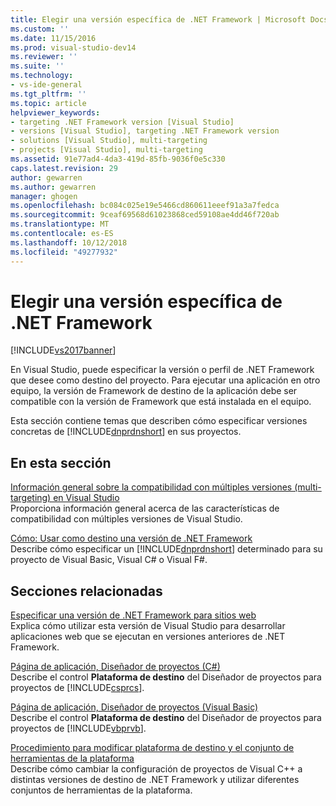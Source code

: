 ```yaml
---
title: Elegir una versión específica de .NET Framework | Microsoft Docs
ms.custom: ''
ms.date: 11/15/2016
ms.prod: visual-studio-dev14
ms.reviewer: ''
ms.suite: ''
ms.technology:
- vs-ide-general
ms.tgt_pltfrm: ''
ms.topic: article
helpviewer_keywords:
- targeting .NET Framework version [Visual Studio]
- versions [Visual Studio], targeting .NET Framework version
- solutions [Visual Studio], multi-targeting
- projects [Visual Studio], multi-targeting
ms.assetid: 91e77ad4-4da3-419d-85fb-9036f0e5c330
caps.latest.revision: 29
author: gewarren
ms.author: gewarren
manager: ghogen
ms.openlocfilehash: bc084c025e19e5466cd860611eeef91a3a7fedca
ms.sourcegitcommit: 9ceaf69568d61023868ced59108ae4dd46f720ab
ms.translationtype: MT
ms.contentlocale: es-ES
ms.lasthandoff: 10/12/2018
ms.locfileid: "49277932"
---
```

# <a name="targeting-a-specific-net-framework-version"></a>Elegir una versión específica de .NET Framework
[!INCLUDE[vs2017banner](../includes/vs2017banner.md)]

En Visual Studio, puede especificar la versión o perfil de .NET Framework que desee como destino del proyecto. Para ejecutar una aplicación en otro equipo, la versión de Framework de destino de la aplicación debe ser compatible con la versión de Framework que está instalada en el equipo.  
  
 Esta sección contiene temas que describen cómo especificar versiones concretas de [!INCLUDE[dnprdnshort](../includes/dnprdnshort-md.md)] en sus proyectos.  
  
## <a name="in-this-section"></a>En esta sección  
 [Información general sobre la compatibilidad con múltiples versiones (multi-targeting) en Visual Studio](../ide/visual-studio-multi-targeting-overview.md)  
 Proporciona información general acerca de las características de compatibilidad con múltiples versiones de Visual Studio.  
  
 [Cómo: Usar como destino una versión de .NET Framework](../ide/how-to-target-a-version-of-the-dotnet-framework.md)  
 Describe cómo especificar un [!INCLUDE[dnprdnshort](../includes/dnprdnshort-md.md)] determinado para su proyecto de Visual Basic, Visual C# o Visual F#.  
  
## <a name="related-sections"></a>Secciones relacionadas  
 [Especificar una versión de .NET Framework para sitios web](http://msdn.microsoft.com/library/8b8145a9-62f6-4fc4-8a83-47b0487cbe76)  
 Explica cómo utilizar esta versión de Visual Studio para desarrollar aplicaciones web que se ejecutan en versiones anteriores de .NET Framework.  
  
 [Página de aplicación, Diseñador de proyectos (C#)](../ide/reference/application-page-project-designer-csharp.md)  
 Describe el control **Plataforma de destino** del Diseñador de proyectos para proyectos de [!INCLUDE[csprcs](../includes/csprcs-md.md)].  
  
 [Página de aplicación, Diseñador de proyectos (Visual Basic)](../ide/reference/application-page-project-designer-visual-basic.md)  
 Describe el control **Plataforma de destino** del Diseñador de proyectos para proyectos de [!INCLUDE[vbprvb](../includes/vbprvb-md.md)].  
  
 [Procedimiento para modificar plataforma de destino y el conjunto de herramientas de la plataforma](http://msdn.microsoft.com/library/031b1d54-e6e1-4da7-9868-3e75a87d9ffe)  
 Describe cómo cambiar la configuración de proyectos de Visual C++ a distintas versiones de destino de .NET Framework y utilizar diferentes conjuntos de herramientas de la plataforma.



